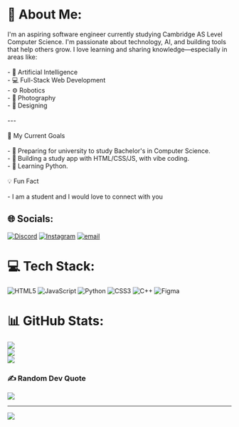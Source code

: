 # 💫 About Me:
I'm an aspiring software engineer currently studying Cambridge AS Level Computer Science. I'm passionate about technology, AI, and building tools that help others grow. I love learning and sharing knowledge—especially in areas like:<br><br>- 🧠 Artificial Intelligence<br>- 💻 Full-Stack Web Development<br>- ⚙️ Robotics <br>- 📸 Photography <br>-  🎨 Designing<br><br>---<br><br>🚀 My Current Goals<br><br>- 🌱 Preparing for university to study Bachelor's in Computer Science.<br>- 🧩 Building a study app with HTML/CSS/JS, with vibe coding.<br>- 🧠 Learning Python.<br><br>💡 Fun Fact<br><br>- I am a student and I would love to connect with you


## 🌐 Socials:
[![Discord](https://img.shields.io/badge/Discord-%237289DA.svg?logo=discord&logoColor=white)](https://discord.gg/https://discordapp.com/users/757509222270369834) [![Instagram](https://img.shields.io/badge/Instagram-%23E4405F.svg?logo=Instagram&logoColor=white)](https://instagram.com/md.shourov_hasan) [![email](https://img.shields.io/badge/Email-D14836?logo=gmail&logoColor=white)](mailto:shourov5275@gmail.com) 

# 💻 Tech Stack:
![HTML5](https://img.shields.io/badge/html5-%23E34F26.svg?style=flat&logo=html5&logoColor=white) ![JavaScript](https://img.shields.io/badge/javascript-%23323330.svg?style=flat&logo=javascript&logoColor=%23F7DF1E) ![Python](https://img.shields.io/badge/python-3670A0?style=flat&logo=python&logoColor=ffdd54) ![CSS3](https://img.shields.io/badge/css3-%231572B6.svg?style=flat&logo=css3&logoColor=white) ![C++](https://img.shields.io/badge/c++-%2300599C.svg?style=flat&logo=c%2B%2B&logoColor=white) ![Figma](https://img.shields.io/badge/figma-%23F24E1E.svg?style=flat&logo=figma&logoColor=white)
# 📊 GitHub Stats:
![](https://github-readme-stats.vercel.app/api?username=md-shourov-hasan&theme=dark&hide_border=false&include_all_commits=false&count_private=false)<br/>
![](https://nirzak-streak-stats.vercel.app/?user=md-shourov-hasan&theme=dark&hide_border=false)<br/>
![](https://github-readme-stats.vercel.app/api/top-langs/?username=md-shourov-hasan&theme=dark&hide_border=false&include_all_commits=false&count_private=false&layout=compact)

### ✍️ Random Dev Quote
![](https://quotes-github-readme.vercel.app/api?type=horizontal&theme=radical)

---
[![](https://visitcount.itsvg.in/api?id=md-shourov-hasan&icon=0&color=0)](https://visitcount.itsvg.in)

<!-- Proudly created with GPRM ( https://gprm.itsvg.in ) -->
